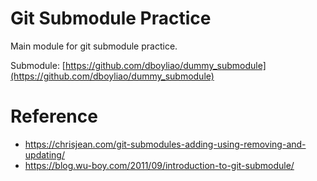 # Git Submodule Practice

Main module for git submodule practice.

Submodule: [https://github.com/dboyliao/dummy_submodule](https://github.com/dboyliao/dummy_submodule)

# Reference

- https://chrisjean.com/git-submodules-adding-using-removing-and-updating/
- https://blog.wu-boy.com/2011/09/introduction-to-git-submodule/
